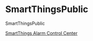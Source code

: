 # SmartThingsPublic
SmartThingsPublic

[SmartThings Alarm Control Center](https://cloud.githubusercontent.com/assets/16063800/11454697/20dbae42-95eb-11e5-918a-43ff3c8a83c3.png)
